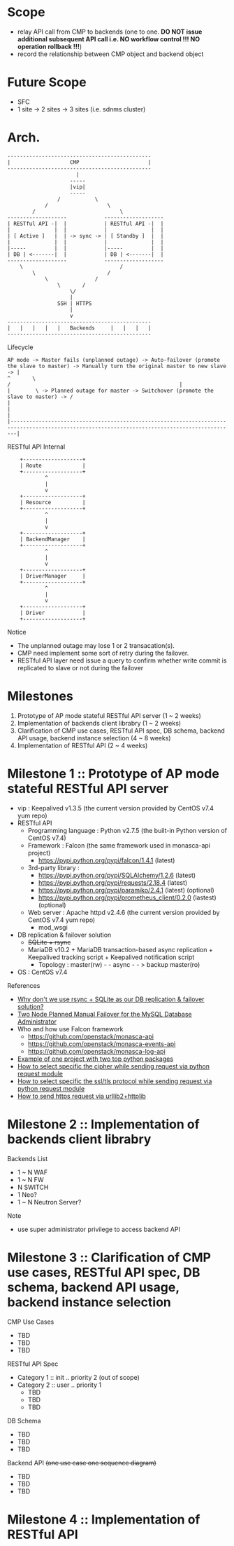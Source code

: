 # Scope

* relay API call from CMP to backends (one to one. **DO NOT issue additional subsequent API call i.e. NO workflow control !!! NO operation rollback !!!**)
* record the relationship between CMP object and backend object

# Future Scope

* SFC
* 1 site -> 2 sites -> 3 sites (i.e. sdnms cluster)

# Arch.

```
----------------------------------------------
|                   CMP                      |
----------------------------------------------
                      |
                    -----
                    |vip|
                    -----
                /           \
            /                   \
        /                           \
-------------------            -------------------
| RESTful API -|  |            | RESTful API -|  |
|              |  |            |              |  |
| [ Active ]   |  | -> sync -> | [ Standby ]  |  |
|              |  |            |              |  |
|-----         |  |            |-----         |  |
| DB | <-------|  |            | DB | <-------|  |
-------------------            -------------------
    \                               /
        \                       /
            \               /
                \       /
                    \/
                    |
                SSH | HTTPS
                    |
                    v
----------------------------------------------
|   |   |   |   |   Backends     |   |   |   |
----------------------------------------------
```

Lifecycle

```
AP mode -> Master fails (unplanned outage) -> Auto-failover (promote the slave to master) -> Manually turn the original master to new slave -> |
^       \                                                                               /                                                      |
|        \ -> Planned outage for master -> Switchover (promote the slave to master) -> /                                                       |
|                                                                                                                                              |
|----------------------------------------------------------------------------------------------------------------------------------------------|
```

RESTful API Internal

```
    +-------------------+
    | Route             |
    +-------------------+
            ^
            |
            v
    +-------------------+
    | Resource          |
    +-------------------+
            ^
            |
            v
    +-------------------+
    | BackendManager    |
    +-------------------+
            ^
            |
            v
    +-------------------+
    | DriverManager     |
    +-------------------+
            ^
            |
            v
    +-------------------+
    | Driver            |
    +-------------------+
```

Notice

* The unplanned outage may lose 1 or 2 transacation(s).
* CMP need implement some sort of retry during the failover.
* RESTful API layer need issue a query to confirm whether write commit is replicated to slave or not during the failover

# Milestones

1. Prototype of AP mode stateful RESTful API server (1 ~ 2 weeks)
2. Implementation of backends client librabry (1 ~ 2 weeks)
3. Clarification of CMP use cases, RESTful API spec, DB schema, backend API usage, backend instance selection (4 ~ 8 weeks)
4. Implementation of RESTful API (2 ~ 4 weeks)

# Milestone 1 :: Prototype of AP mode stateful RESTful API server

* vip : Keepalived v1.3.5 (the current version provided by CentOS v7.4 yum repo)
* RESTful API
  * Programming language : Python v2.7.5 (the built-in Python version of CentOS v7.4)
  * Framework : Falcon (the same framework used in monasca-api project)
      * https://pypi.python.org/pypi/falcon/1.4.1 (latest)
  * 3rd-party library :
      * https://pypi.python.org/pypi/SQLAlchemy/1.2.6 (latest)
      * https://pypi.python.org/pypi/requests/2.18.4 (latest)
      * https://pypi.python.org/pypi/paramiko/2.4.1 (latest) (optional)
      * https://pypi.python.org/pypi/prometheus_client/0.2.0 (lastest) (optional)
  * Web server : Apache httpd v2.4.6 (the current version provided by CentOS v7.4 yum repo)
      * mod_wsgi 
* DB replication & failover solution
  * ~~SQLite + rsync~~
  * MariaDB v10.2 + MariaDB transaction-based async replication + Keepalived tracking script + Keepalived notification script
      * Topology : master(rw) - - async - - > backup master(ro)
* OS : CentOS v7.4

References

* [Why don't we use rsync + SQLite as our DB replication & failover solution?](https://serverfault.com/questions/89329/rsync-sqlite-database)
* [Two Node Planned Manual Failover for the MySQL Database Administrator](https://www.databasejournal.com/features/mysql/article.php/3890596/Two-Node-Planned-Manual-Failover-for-the-MySQL-Database-Administrator.htm)
* Who and how use Falcon framework
  * https://github.com/openstack/monasca-api
  * https://github.com/openstack/monasca-events-api
  * https://github.com/openstack/monasca-log-api
* [Example of one project with two top python packages](https://github.com/openstack/monasca-agent)
* [How to select specific the cipher while sending request via python request module](https://stackoverflow.com/questions/40373115/how-to-select-specific-the-cipher-while-sending-request-via-python-request-modul)
* [How to select specific the ssl/tls protocol while sending request via python request module](https://www.pydoc.io/pypi/requests-2.11.1/autoapi/ssl_/index.html)
* [How to send https request via urllib2+httplib](https://blog.csdn.net/ns2250225/article/details/79528827)

# Milestone 2 :: Implementation of backends client librabry

Backends List

* 1 ~ N WAF
* 1 ~ N FW
* N SWITCH
* 1 Neo?
* 1 ~ N Neutron Server?

Note

* use super administrator privilege to access backend API

# Milestone 3 :: Clarification of CMP use cases, RESTful API spec, DB schema, backend API usage, backend instance selection

CMP Use Cases

* TBD
* TBD
* TBD

RESTful API Spec

* Category 1 :: init .. priority 2 (out of scope)
* Category 2 :: user .. priority 1
  * TBD
  * TBD
  * TBD

DB Schema

* TBD
* TBD
* TBD

Backend API ~~(one use case one sequence diagram)~~

* TBD
* TBD
* TBD

# Milestone 4 :: Implementation of RESTful API
